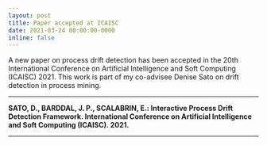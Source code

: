```yaml
---
layout: post
title: Paper accepted at ICAISC
date: 2021-03-24 00:00:00-0000
inline: false
---
```


A new paper on process drift detection has been accepted in the 20th International Conference on Artificial Intelligence and Soft Computing (ICAISC) 2021.
This work is part of my co-advisee Denise Sato on drift detection in process mining.

***

**SATO, D., BARDDAL, J. P., SCALABRIN, E.: Interactive Process Drift Detection Framework. International Conference on Artificial Intelligence and Soft Computing (ICAISC). 2021.**

***
